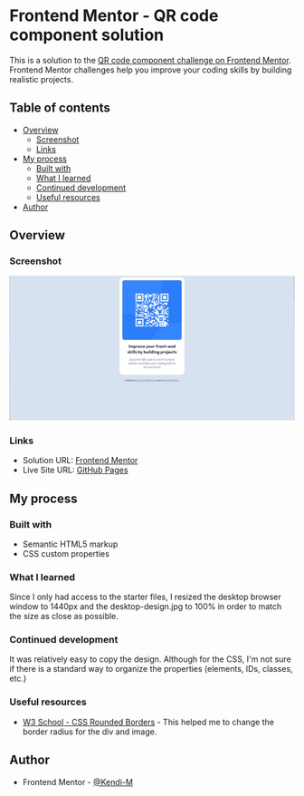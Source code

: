 # Frontend Mentor - QR code component solution

This is a solution to the [QR code component challenge on Frontend Mentor](https://www.frontendmentor.io/challenges/qr-code-component-iux_sIO_H). Frontend Mentor challenges help you improve your coding skills by building realistic projects. 

## Table of contents

- [Overview](#overview)
  - [Screenshot](#screenshot)
  - [Links](#links)
- [My process](#my-process)
  - [Built with](#built-with)
  - [What I learned](#what-i-learned)
  - [Continued development](#continued-development)
  - [Useful resources](#useful-resources)
- [Author](#author)


## Overview

### Screenshot

![screenshot](./screenshot.jpg)

### Links

- Solution URL: [Frontend Mentor](https://www.frontendmentor.io/solutions/qr-code-component-using-html-and-css-Q6HW7-hWGq)
- Live Site URL: [GitHub Pages](https://kendi-m.github.io/QR-code-component/)

## My process

### Built with

- Semantic HTML5 markup
- CSS custom properties

### What I learned

Since I only had access to the starter files, I resized the desktop browser window to 1440px and the desktop-design.jpg to 100% in order to match the size as close as possible. 

### Continued development

It was relatively easy to copy the design. Although for the CSS, I'm not sure if there is a standard way to organize the properties (elements, IDs, classes, etc.)

### Useful resources

- [W3 School - CSS Rounded Borders](https://www.w3schools.com/css/css_border_rounded.asp) - This helped me to change the border radius for the div and image.

## Author

- Frontend Mentor - [@Kendi-M](https://www.frontendmentor.io/profile/yourusername)